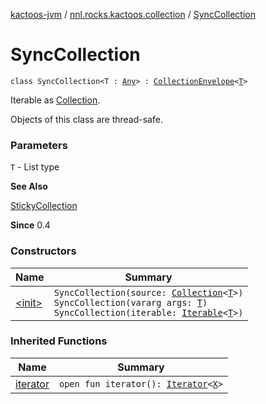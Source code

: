 [kactoos-jvm](../../index.md) / [nnl.rocks.kactoos.collection](../index.md) / [SyncCollection](./index.md)

# SyncCollection

`class SyncCollection<T : `[`Any`](https://kotlinlang.org/api/latest/jvm/stdlib/kotlin/-any/index.html)`> : `[`CollectionEnvelope`](../-collection-envelope/index.md)`<`[`T`](index.md#T)`>`

Iterable as [Collection](https://kotlinlang.org/api/latest/jvm/stdlib/kotlin.collections/-collection/index.html).

Objects of this class are thread-safe.

### Parameters

`T` - List type

**See Also**

[StickyCollection](../-sticky-collection/index.md)

**Since**
0.4

### Constructors

| Name | Summary |
|---|---|
| [&lt;init&gt;](-init-.md) | `SyncCollection(source: `[`Collection`](https://kotlinlang.org/api/latest/jvm/stdlib/kotlin.collections/-collection/index.html)`<`[`T`](index.md#T)`>)`<br>`SyncCollection(vararg args: `[`T`](index.md#T)`)`<br>`SyncCollection(iterable: `[`Iterable`](https://kotlinlang.org/api/latest/jvm/stdlib/kotlin.collections/-iterable/index.html)`<`[`T`](index.md#T)`>)` |

### Inherited Functions

| Name | Summary |
|---|---|
| [iterator](../-collection-envelope/iterator.md) | `open fun iterator(): `[`Iterator`](https://kotlinlang.org/api/latest/jvm/stdlib/kotlin.collections/-iterator/index.html)`<`[`X`](../-collection-envelope/index.md#X)`>` |
